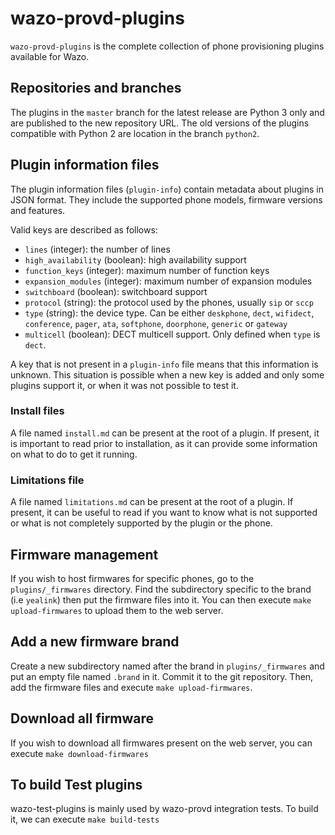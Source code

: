 # wazo-provd-plugins

`wazo-provd-plugins` is the complete collection of phone provisioning plugins available for Wazo.

## Repositories and branches

The plugins in the `master` branch for the latest release are Python 3 only and are published to the new repository URL.
The old versions of the plugins compatible with Python 2 are location in the branch `python2`.

## Plugin information files

The plugin information files (`plugin-info`) contain metadata about plugins in JSON format.
They include the supported phone models, firmware versions and features.

Valid keys are described as follows:

* `lines` (integer): the number of lines
* `high_availability` (boolean): high availability support
* `function_keys` (integer): maximum number of function keys
* `expansion_modules` (integer): maximum number of expansion modules
* `switchboard` (boolean): switchboard support
* `protocol` (string): the protocol used by the phones, usually `sip` or `sccp`
* `type` (string): the device type. Can be either `deskphone`, `dect`, `wifidect`, `conference`, `pager`,
  `ata`, `softphone`, `doorphone`, `generic` or `gateway`
* `multicell` (boolean): DECT multicell support. Only defined when `type` is `dect`.

A key that is not present in a `plugin-info` file means that this information is unknown. This
situation is possible when a new key is added and only some plugins support it, or when it was not
possible to test it.

### Install files

A file named `install.md` can be present at the root of a plugin. If present, it is important to
read prior to installation, as it can provide some information on what to do to get it running.

### Limitations file

A file named `limitations.md` can be present at the root of a plugin. If present, it can be useful
to read if you want to know what is not supported or what is not completely supported by the plugin
or the phone.

## Firmware management

If you wish to host firmwares for specific phones, go to the `plugins/_firmwares` directory.
Find the subdirectory specific to the brand (i.e `yealink`) then put the firmware files into it.
You can then execute `make upload-firmwares` to upload them to the web server.

## Add a new firmware brand

Create a new subdirectory named after the brand in `plugins/_firmwares` and put an empty file
named `.brand` in it. Commit it to the git repository. Then, add the firmware files and execute
`make upload-firmwares`.

## Download all firmware

If you wish to download all firmwares present on the web server, you can execute
`make download-firmwares`

## To build Test plugins

wazo-test-plugins is mainly used by wazo-provd integration tests. To build it,
we can execute
`make build-tests`
